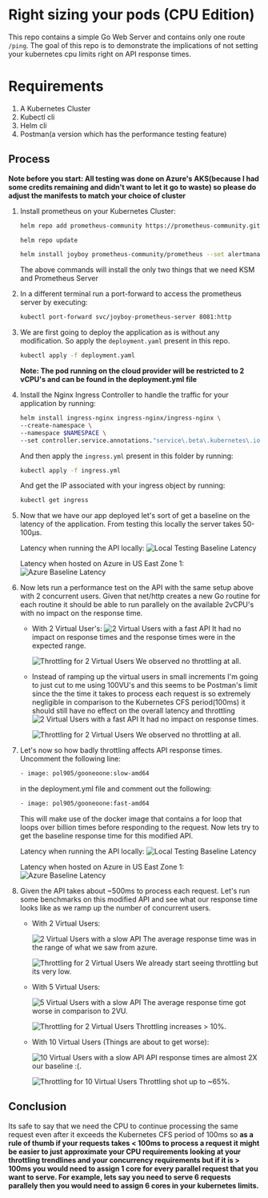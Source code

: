 # Right sizing your pods (CPU Edition)

This repo contains a simple Go Web Server and contains only one route `/ping`. The goal of this repo is to demonstrate the implications of not setting your kubernetes cpu limits right on API response times.

# Requirements
1. A Kubernetes Cluster
3. Kubectl cli
4. Helm cli
5. Postman(a version which has the performance testing feature)

## Process
**Note before you start: All testing was done on Azure's AKS(because I had some credits remaining and didn't want to let it go to waste) so please do adjust the manifests to match your choice of cluster**

1. Install prometheus on your Kubernetes Cluster:
    ```bash
    helm repo add prometheus-community https://prometheus-community.github.io/helm-charts

    helm repo update

    helm install joyboy prometheus-community/prometheus --set alertmanager.enabled=false --set prometheus-node-exporter.enabled=false --set prometheus-pushgateway.enabled=false
    ```
    The above commands will install the only two things that we need KSM and Prometheus Server

2. In a different terminal run a port-forward to access the prometheus server by executing:
    ```bash
    kubectl port-forward svc/joyboy-prometheus-server 8081:http
    ```
3. We are first going to deploy the application as is without any modification. So apply the `deployment.yaml` present in this repo.
    ```bash
    kubectl apply -f deployment.yaml
    ```

    **Note: The pod running on the cloud provider will be restricted to 2 vCPU's and can be found in the deployment.yml file**

4. Install the Nginx Ingress Controller to handle the traffic for your application by running:
    ```bash
    helm install ingress-nginx ingress-nginx/ingress-nginx \
    --create-namespace \
    --namespace $NAMESPACE \
    --set controller.service.annotations."service\.beta\.kubernetes\.io/azure-load-balancer-health-probe-request-path"=/healthz
    ```

    And then apply the `ingress.yml` present in this folder by running:
    ```bash
    kubectl apply -f ingress.yml
    ```
    And get the IP associated with your ingress object by running:
    ```bash
    kubectl get ingress
    ```

5. Now that we have our app deployed let's sort of get a baseline on the latency of the application. From testing this locally the server takes 50-100µs.

    Latency when running the API locally:
    ![Local Testing Baseline Latency](./images/base_local_latency.png)

    Latency when hosted on Azure in US East Zone 1:
    ![Azure Baseline Latency](./images/base_azure_latency.png)


6. Now lets run a performance test on the API with the same setup above with 2 concurrent users. Given that net/http creates a new Go routine for each routine it should be able to run parallely on the available 2vCPU's with no impact on the response time.
    - With 2 Virtual User's:
        ![2 Virtual Users with a fast API](./images/no_op_2vu.png)
        It had no impact on response times and the response times were in the expected range.
        
        ![Throttling for 2 Virtual Users](./images/no_op_2vu_throttling.png)
        We observed no throttling at all.
    - Instead of ramping up the virtual users in small increments I'm going to just cut to me using 100VU's and this seems to be Postman's limit since the the time it takes to process each request is so extremely negligible in comparison to the Kubernetes CFS period(100ms) it should still have no effect on the overall latency and throttling
        ![2 Virtual Users with a fast API](./images/no_op_100vu.png)
        It had no impact on response times.
        
        ![Throttling for 2 Virtual Users](./images/no_op_100vu_throttling.png)
        We observed no throttling at all.

7. Let's now so how badly throttling affects API response times. Uncomment the following line:
    ```bash
    - image: pol905/gooneoone:slow-amd64 
    ```
    in the deployment.yml file and comment out the following:
    ```bash
    - image: pol905/gooneoone:fast-amd64 
    ```
    This will make use of the docker image that contains a for loop that loops over billion times before responding to the request. Now lets try to get the baseline response time for this modified API.

    Latency when running the API locally:
    ![Local Testing Baseline Latency](./images/base_local_modified_latency.png)

    Latency when hosted on Azure in US East Zone 1:
    ![Azure Baseline Latency](./images/base_azure_modified_latency.png)

8. Given the API takes about ~500ms to process each request. Let's run some benchmarks on this modified API and see what our response time looks like as we ramp up the number of concurrent users.
    - With 2 Virtual Users:
    
        ![2 Virtual Users with a slow API](./images/op_2vu.png)
        The average response time was in the range of what we saw from azure.

        ![Throttling for 2 Virtual Users](./images/op_2vu_throttling.png)
        We already start seeing throttling but its very low.

    - With 5 Virtual Users:

        ![5 Virtual Users with a slow API](./images/op_5vu.png)
        The average response time got worse in comparison to 2VU.

        ![Throttling for 2 Virtual Users](./images/op_5vu_throttling.png)
        Throttling increases > 10%.
    
    - With 10 Virtual Users (Things are about to get worse):

        ![10 Virtual Users with a slow API](./images/op_10vu.png)
        API response times are almost 2X our baseline :(.

        ![Throttling for 10 Virtual Users](./images/op_10vu_throttling.png)
        Throttling shot up to ~65%.


## Conclusion

Its safe to say that we need the CPU to continue processing the same request even after it exceeds the Kubernetes CFS period of 100ms so **as a rule of thumb if your requests takes < 100ms to process a request it might be easier to just approximate your CPU requirements looking at your throttling trendlines and your concurrency requirements but if it is > 100ms you would need to assign 1 core for every parallel request that you want to serve. For example, lets say you need to serve 6 requests parallely then you would need to assign 6 cores in your kubernetes limits.**



